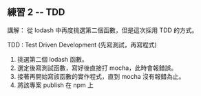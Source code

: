 ## 練習 2 -- TDD

講解： 從 lodash 中再度挑選第二個函數，但是這次採用 TDD 的方式。

TDD : Test Driven Development  (先寫測試，再寫程式)

1. 挑選第二個 lodash 函數。
2. 選定後寫測試函數，寫好後直接打 mocha，此時會報錯誤。
3. 接著再開始寫該函數的實作程式，直到 mocha 沒有報錯為止。
4. 將該專案 publish 在 npm 上
